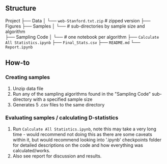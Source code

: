 ## Structure

Project
├── Data
│   └── `web-Stanford.txt.zip` # zipped version
├── Figures
├── Samples
│   └── # sub-directories by sample size and algorithm  
├── Sampling Code
│   └── # one notebook per algorithm
├── `Calculate All Statistics.ipynb`
├── `Final_Stats.csv`
├── `README.md`
└── `Report.ipynb`

## How-to

### Creating samples

1. Unzip data file
2. Run any of the sampling algorithms found in the "Sampling Code" sub-directory with a specified sample size
3. Generates 5 .csv files to the same directory

### Evaluating samples / calculating D-statistics

1. Run `Calculate All Statistics.ipynb`, note this may take a very long time - would recommend not doing this as there are some caveats within it, but would recommend looking into '.ipynb' checkpoints folder for detailed descriptions on the code and how everything was calculated/works.
2. Also see report for discussion and results.
